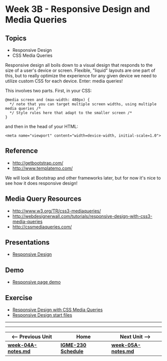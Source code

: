 # Week 3B - Responsive Design and Media Queries

## Topics
- Responsive Design
- CSS Media Queries

Responsive design all boils down to a visual design that responds to the size of a user's device or screen. Flexible, "liquid" layouts are one part of this, but to really optimize the experience for any given device we need to utilize custom CSS for each device. Enter: media queries!

This involves two parts. First, in your CSS:

```
@media screen and (max-width: 480px) {
  */ note that you can target multiple screen widths, using multiple media queries /*
  */ Style rules here that adapt to the smaller screen /*	
} 
```

and then in the head of your HTML:

``` 	
<meta name="viewport" content="width=device-width, initial-scale=1.0"> 
```

## Reference
- http://getbootstrap.com/
- http://www.templatemo.com/

We will look at Bootstrap and other frameworks later, but for now it's nice to see how it does responsive design!

## Media Query Resources
- http://www.w3.org/TR/css3-mediaqueries/
- http://webdesignerwall.com/tutorials/responsive-design-with-css3-media-queries
- http://cssmediaqueries.com/

## Presentations
- [Responsive Design](https://github.com/tonethar/IGME-230-Master/tree/master/presentations/4B-Responsive-Design.pdf)

## Demo
- [Responsive page demo](https://github.com/tonethar/IGME-230-Master/tree/master/other-files/Responsive_Demo.zip)

## Exercise
- [Responsive Design with CSS Media Queries](https://github.com/tonethar/IGME-230-Master/tree/master/exercises/week-4/ICE-ResponsiveCSS.pdf)
- [Responsive Design start files](https://github.com/tonethar/IGME-230-Master/tree/master/exercises/week-4/darth_start_files.zip)

<hr><hr>

| <-- Previous Unit | Home | Next Unit -->
| --- | --- | --- 
| [**week-04A-notes.md**](week-04A-notes.md)     |  [**IGME-230 Schedule**](../schedule.md) | [**week-05A-notes.md**](week-05A-notes.md)

